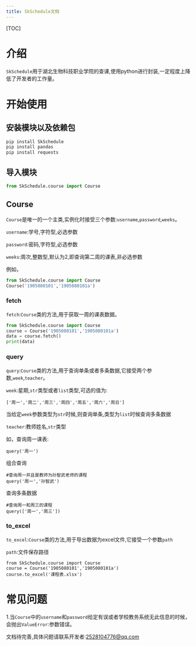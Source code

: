 ```yaml
---
title: SkSchedule文档
---
```


[TOC]



# 介绍

`SkSchedule`用于湖北生物科技职业学院的查课,使用python进行封装,一定程度上降低了开发者的工作量。

# 开始使用



## 安装模块以及依赖包

```python
pip install SkSchedule 
pip install pandas
pip install requests
```



## 导入模块

```python
from SkSchedule.course import Course
```



## Course

`Course`是唯一的一个主类,实例化时接受三个参数:`username`,`password`,`weeks`。

`username`:学号,字符型,必选参数

`password`:密码,字符型,必选参数

`weeks`:周次,整数型,默认为2,即查询第二周的课表,非必选参数

例如，

```python
from SkSchedule.course import Course
Course('1905080101','1905080101a')
```



### fetch

`fetch`:`Course`类的方法,用于获取一周的课表数据。

```python
from SkSchedule.course import Course
course = Course('1905080101','1905080101a')
data = course.fetch()
print(data)
```



### query

`query`:`Course`类的方法,用于查询单条或者多条数据,它接受两个参数,`week`,`teacher`。

`week`:星期,`str`类型或者`list`类型,可选的值为:

`['周一','周二','周三','周四','周五','周六','周日']`

当给定`week`参数类型为`str`时候,则查询单条,类型为`list`时候查询多条数据

`teacher`:教师姓名,`str`类型

如，查询周一课表:

```
query('周一')
```

组合查询

```
#查询周一并且是教师为孙智武老师的课程
query('周一','孙智武')
```

查询多条数据

```
#查询周一和周三的课程
query(['周一','周三'])
```

### to_excel

`to_excel`:`Course`类的方法,用于导出数据为excel文件,它接受一个参数`path`

`path`:文件保存路径

```
from SkSchedule.course import Course
course = Course('1905080101','1905080101a')
course.to_excel('课程表.xlsx')
```



# 常见问题

1.当`Course`中的`username`和`password`给定有误或者学校教务系统无此信息的时候，会抛出`ValueError`:参数错误。

文档待完善,具体问题请联系开发者:2528104776@qq.com






